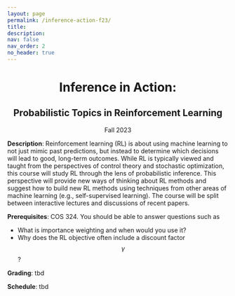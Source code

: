 ```yaml
---
layout: page
permalink: /inference-action-f23/
title:
description: 
nav: false
nav_order: 2
no_header: true
---
```


<center><h1>Inference in Action:</h1>
<h2>Probabilistic Topics in Reinforcement Learning</h2>
<p>Fall 2023</p>
</center>

**Description**: Reinforcement learning (RL) is about using machine learning to not just mimic past predictions, but instead to determine which decisions will lead to good, long-term outcomes. While RL is typically viewed and taught from the perspectives of control theory and stochastic optimization, this course will study RL through the lens of probabilistic inference. This perspective will provide new ways of thinking about RL methods and suggest how to build new RL methods using techniques from other areas of machine learning (e.g., self-supervised learning). The course will be split between interactive lectures and discussions of recent papers.

**Prerequisites**: COS 324. You should be able to answer questions such as
* What is importance weighting and when would you use it?
* Why does the RL objective often include a discount factor $$\gamma$$?

**Grading**: tbd

**Schedule**: tbd